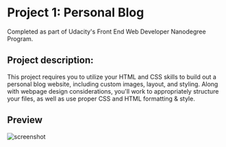 # Project 1: Personal Blog

Completed as part of Udacity's Front End Web Developer Nanodegree Program.

## Project description:
This project requires you to utilize your HTML and CSS skills to build out a personal blog website, including custom images, layout, and styling. Along with webpage design considerations, you'll work to appropriately structure your files, as well as use proper CSS and HTML formatting & style.


## Preview

![screenshot](https://github.com/May-95/nanodegree-projects/blob/main/Project%201%20-%20personal%20blog/desktop-view.png)
 
